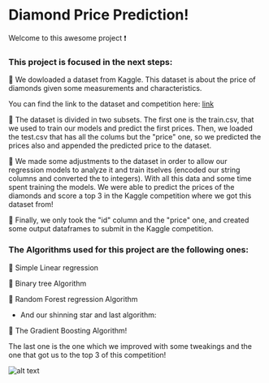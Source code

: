 # Diamond Price Prediction!

Welcome to this awesome project :exclamation:

### This project is focused in the next steps:

:pushpin:  We dowloaded a dataset from Kaggle. This dataset is about the price of diamonds given some measurements and characteristics.

You can find the link to the dataset and competition here: [link](https://www.kaggle.com/c/diamonds-datamad1020-rev)

:pushpin:  The dataset is divided in two subsets. The first one is the train.csv, that we used to train our models and predict the first prices. Then, we loaded the test.csv that has all the colums but the "price" one, so we predicted the prices also and appended the predicted price to the dataset.

:pushpin:  We made some adjustments to the dataset in order to allow our regression models to analyze it and train itselves (encoded our string columns and converted the to integers). With all this data and some time spent training the models. We were able to predict the prices of the diamonds and score a top 3 in the Kaggle competition where we got this dataset from!

:pushpin:  Finally, we only took the "id" column and the "price" one, and created some output dataframes to submit in the Kaggle competition.

### The Algorithms used for this project are the following ones:

:turtle:  Simple Linear regression

:hatching_chick:  Binary tree Algorithm

:hatched_chick:  Random Forest regression Algorithm

- And our shinning star and last algorithm:

:rocket:  The Gradient Boosting Algorithm!

The last one is the one which we improved with some tweakings and the one that got us to the top 3 of this competition!

![alt text](https://www.googleapis.com/download/storage/v1/b/kaggle-user-content/o/inbox%2F37166%2Fbc84b551de41c7437b3f523060bcf89a%2F3mhn2w.jpg?generation=1579340935253571&alt=media)
